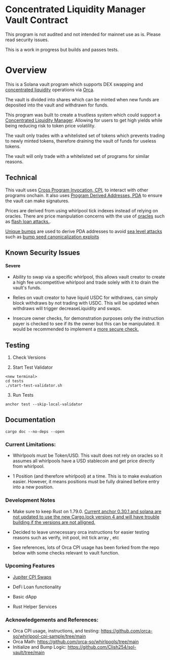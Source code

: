 
# Concentrated Liquidity Manager Vault Contract

This program is not audited and not intended for mainnet use as is. Please read security issues.

This is a work in progress but builds and passes tests.

# Overview

This is a Solana vault program which supports DEX swapping and [concentrated liquidity](https://cianyyz.mixa.site/CLM/Concentrated%20Liquidity) operations via [Orca](https://www.orca.so).

The vault is divided into shares which can be minted when new funds are deposited into the vault and withdrawn for funds.

This program was built to create a trustless system which could support a [Concentrated Liquidity Manager](https://cianyyz.mixa.site/CLM/CLManager%20Program). Allowing for users to get high yields while being reducing risk to token price volatility.

The vault only trades with a whitelisted set of tokens which prevents trading to newly minted tokens, therefore draining the vault of funds for useless tokens.

The vault will only trade with a whitelisted set of programs for similar reasons.

## Technical

This vault uses [Cross Program Invocation, CPI](https://solana.com/docs/core/cpi), to interact with other programs onchain. It also uses [Program Derived Addresses, PDA](https://solana.com/docs/core/pda) to ensure the vault can make signatures.

Prices are derived from using whirlpool tick indexes instead of relying on oracles. There are price manipulation concerns with the use of [oracles](https://chain.link/education/blockchain-oracles) such as [flash loan attacks.](https://www.aon.com/en/insights/cyber-labs/flash-loan-attacks-a-case-study).

[Unique bumps](https://solana.com/docs/core/pda#canonical-bump) are used to derive PDA addresses to avoid [sea level attacks](https://github.com/coral-xyz/sealevel-attacks/tree/master) such as [bump seed canonicalization exploits](https://github.com/etherfuse/solana-course/blob/main/content/bump-seed-canonicalization.md)

## Known Security Issues

#### Severe

- Ability to swap via a specific whirlpool, this allows vault creator to create a high fee uncompetitive whirlpool and trade solely with it to drain the vault's funds.

- Relies on vault creator to have liquid USDC for withdraws, can simply block withdraws by not trading with USDC. This will be updated when withdraws will trigger decreaseLiquidity and swaps.

- Insecure owner checks, for demonstration purposes only the instruction payer is checked to see if its the owner but this can be manipulated. It would be recommended to implement a [more secure check.](https://github.com/coral-xyz/sealevel-attacks/blob/master/programs/2-owner-checks/secure/src/lib.rs)

## Testing

1. Check Versions

2. Start Test Validator
```
<new terminal>
cd tests
./start-test-validator.sh
```

3. Run Tests
```
anchor test --skip-local-validator
```

## Documentation

```
cargo doc --no-deps --open
```


### Current Limitations:
- Whirlpools must be Token/USD. This vault does not rely on oracles so it assumes all whirlpools have a USD stablecoin and get price directly from whirlpool.

- 1 Position (and therefore whirlpool) at a time. This is to make evaluation easier. However, it means positions must be fully drained before entry into a new position.


### Development Notes

- Make sure to keep Rust on 1.79.0. [Current anchor 0.30.1 and solana are not updated to use the new Cargo.lock version 4 and will have trouble building if the versions are not alligned.](https://github.com/coral-xyz/anchor/issues/3392#issuecomment-2508412018)

- Decided to leave unnecessary orca instructions for easier testing reasons such as verify, init pool, init tick array , etc

- See references, lots of Orca CPI usage has been forked from the repo below with some checks relevant to vault function.


### Upcoming Features

- [Jupiter CPI Swaps](https://station.jup.ag/docs/old/apis/cpi)

- DeFi Loan functionality

- Basic dApp

- Rust Helper Services

### Acknowledgements and References:
* Orca CPI usage, instructions, and testing: https://github.com/orca-so/whirlpool-cpi-sample/tree/main
* Orca Math: https://github.com/orca-so/whirlpools/tree/main
* Initialize and Bump Logic: https://github.com/Clish254/sol-vault/tree/main